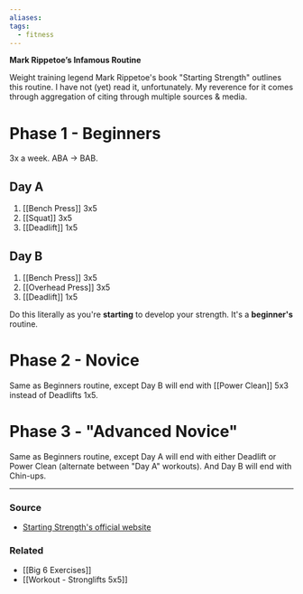 ```yaml
---
aliases: 
tags:
  - fitness
---
```

**Mark Rippetoe’s Infamous Routine**

Weight training legend Mark Rippetoe's book "Starting Strength" outlines this routine. I have not (yet) read it, unfortunately. My reverence for it comes through aggregation of citing through multiple sources & media.

# Phase 1 - Beginners

3x a week. ABA → BAB.

## Day A

1. [[Bench Press]] 3x5
2. [[Squat]] 3x5
3. [[Deadlift]] 1x5

## Day B

1. [[Bench Press]] 3x5
2. [[Overhead Press]] 3x5
3. [[Deadlift]] 1x5

Do this literally as you're **starting** to develop your strength. It's a **beginner's** routine.

# Phase 2 - Novice

Same as Beginners routine, except Day B will end with [[Power Clean]] 5x3 instead of Deadlifts 1x5.

# Phase 3 - "Advanced Novice"

Same as Beginners routine, except Day A will end with either Deadlift or Power Clean (alternate between "Day A" workouts). And Day B will end with Chin-ups.

---
### Source
- [Starting Strength's official website](https://startingstrength.com/get-started/programs)

### Related
- [[Big 6 Exercises]] 
- [[Workout - Stronglifts 5x5]]